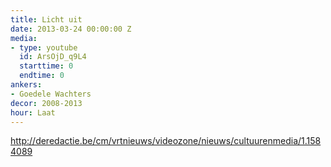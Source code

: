 ```yaml
---
title: Licht uit
date: 2013-03-24 00:00:00 Z
media:
- type: youtube
  id: ArsOjD_q9L4
  starttime: 0
  endtime: 0
ankers:
- Goedele Wachters
decor: 2008-2013
hour: Laat
---
```


http://deredactie.be/cm/vrtnieuws/videozone/nieuws/cultuurenmedia/1.1584089
